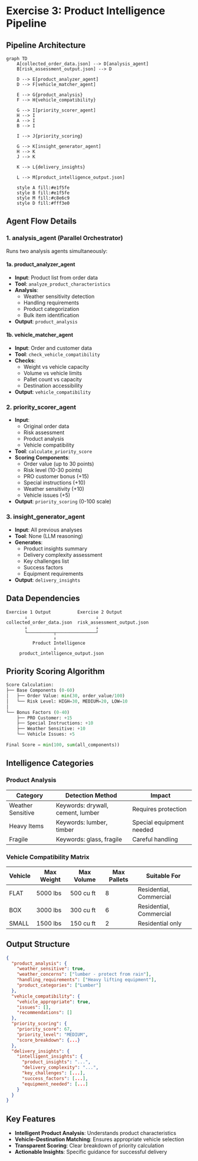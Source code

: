 # Exercise 3: Product Intelligence Pipeline

## Pipeline Architecture

```mermaid
graph TD
    A[collected_order_data.json] --> D[analysis_agent]
    B[risk_assessment_output.json] --> D
    
    D --> E[product_analyzer_agent]
    D --> F[vehicle_matcher_agent]
    
    E --> G{product_analysis}
    F --> H{vehicle_compatibility}
    
    G --> I[priority_scorer_agent]
    H --> I
    A --> I
    B --> I
    
    I --> J{priority_scoring}
    
    G --> K[insight_generator_agent]
    H --> K
    J --> K
    
    K --> L{delivery_insights}
    
    L --> M[product_intelligence_output.json]
    
    style A fill:#e1f5fe
    style B fill:#e1f5fe
    style M fill:#c8e6c9
    style D fill:#fff3e0
```

## Agent Flow Details

### 1. **analysis_agent** (Parallel Orchestrator)
Runs two analysis agents simultaneously:

#### 1a. **product_analyzer_agent**
- **Input**: Product list from order data
- **Tool**: `analyze_product_characteristics`
- **Analysis**:
  - Weather sensitivity detection
  - Handling requirements
  - Product categorization
  - Bulk item identification
- **Output**: `product_analysis`

#### 1b. **vehicle_matcher_agent**
- **Input**: Order and customer data
- **Tool**: `check_vehicle_compatibility`
- **Checks**:
  - Weight vs vehicle capacity
  - Volume vs vehicle limits
  - Pallet count vs capacity
  - Destination accessibility
- **Output**: `vehicle_compatibility`

### 2. **priority_scorer_agent**
- **Input**: 
  - Original order data
  - Risk assessment
  - Product analysis
  - Vehicle compatibility
- **Tool**: `calculate_priority_score`
- **Scoring Components**:
  - Order value (up to 30 points)
  - Risk level (10-30 points)
  - PRO customer bonus (+15)
  - Special instructions (+10)
  - Weather sensitivity (+10)
  - Vehicle issues (+5)
- **Output**: `priority_scoring` (0-100 scale)

### 3. **insight_generator_agent**
- **Input**: All previous analyses
- **Tool**: None (LLM reasoning)
- **Generates**:
  - Product insights summary
  - Delivery complexity assessment
  - Key challenges list
  - Success factors
  - Equipment requirements
- **Output**: `delivery_insights`

## Data Dependencies

```
Exercise 1 Output          Exercise 2 Output
       ↓                          ↓
collected_order_data.json  risk_assessment_output.json
       ↓                          ↓
       └──────────┬───────────────┘
                  ↓
          Product Intelligence
                  ↓
     product_intelligence_output.json
```

## Priority Scoring Algorithm

```python
Score Calculation:
├── Base Components (0-60)
│   ├── Order Value: min(30, order_value/100)
│   └── Risk Level: HIGH=30, MEDIUM=20, LOW=10
│
└── Bonus Factors (0-40)
    ├── PRO Customer: +15
    ├── Special Instructions: +10
    ├── Weather Sensitive: +10
    └── Vehicle Issues: +5

Final Score = min(100, sum(all_components))
```

## Intelligence Categories

### Product Analysis
| Category | Detection Method | Impact |
|----------|-----------------|---------|
| Weather Sensitive | Keywords: drywall, cement, lumber | Requires protection |
| Heavy Items | Keywords: lumber, timber | Special equipment needed |
| Fragile | Keywords: glass, fragile | Careful handling |

### Vehicle Compatibility Matrix
| Vehicle | Max Weight | Max Volume | Max Pallets | Suitable For |
|---------|------------|------------|-------------|--------------|
| FLAT | 5000 lbs | 500 cu ft | 8 | Residential, Commercial |
| BOX | 3000 lbs | 300 cu ft | 6 | Residential, Commercial |
| SMALL | 1500 lbs | 150 cu ft | 2 | Residential only |

## Output Structure

```json
{
  "product_analysis": {
    "weather_sensitive": true,
    "weather_concerns": ["lumber - protect from rain"],
    "handling_requirements": ["Heavy lifting equipment"],
    "product_categories": ["Lumber"]
  },
  "vehicle_compatibility": {
    "vehicle_appropriate": true,
    "issues": [],
    "recommendations": []
  },
  "priority_scoring": {
    "priority_score": 67,
    "priority_level": "MEDIUM",
    "score_breakdown": {...}
  },
  "delivery_insights": {
    "intelligent_insights": {
      "product_insights": "...",
      "delivery_complexity": "...",
      "key_challenges": [...],
      "success_factors": [...],
      "equipment_needed": [...]
    }
  }
}
```

## Key Features

- **Intelligent Product Analysis**: Understands product characteristics
- **Vehicle-Destination Matching**: Ensures appropriate vehicle selection
- **Transparent Scoring**: Clear breakdown of priority calculation
- **Actionable Insights**: Specific guidance for successful delivery